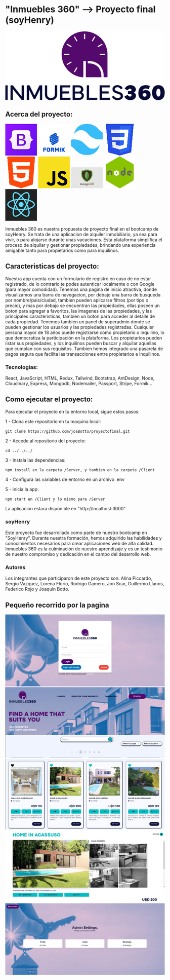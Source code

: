 # "Inmuebles 360" --> Proyecto final (soyHenry)

![Alt text](Client/src/assets/img/logo.png)

## Acerca del proyecto:

![Alt text](Client/src/assets/Readme/bootstrap.png)
![Alt text](Client/src/assets/Readme/formik.png)
![Alt text](Client/src/assets/Readme/tail.png)
![Alt text](Client/src/assets/Readme/CSS.png)
![Alt text](Client/src/assets/Readme/HTML.png)
![Alt text](Client/src/assets/Readme/JS.png)
![Alt text](Client/src/assets/Readme/mongodb.png)
![Alt text](Client/src/assets/Readme/node.png)
![Alt text](Client/src/assets/Readme/react.png)

Inmuebles 360 es nuestra propuesta de proyecto final en el bootcamp de soyHenry. Se trata de una aplicacion de alquiler inmobiliario, ya sea para vivir, o para alojarse durante unas vacaciones. Esta plataforma simplifica el proceso de alquilar y gestionar propiedades, brindando una experiencia amigable tanto para propietarios como para inquilinos.

## Caracteristicas del proyecto:

Nuestra app cuenta con un formulario de registro en caso de no estar registrado, de lo contrario te podes autenticar localmente o con Google (para mayor comodidad). Tenemos una pagina de inicio atractiva, donde visualizamos una barra de navegacion, por debajo una barra de busqueda por nombre/pais/ciudad, tambien pueden aplicarse filtros (por tipo o precio), y mas por debajo se encuentran las propiedades, ellas poseen un boton para agregar a favoritos, las imagenes de las propiedades, y las principales caracteristicas, tambien un boton para acceder al detalle de cada propiedad.
Tenemos tambien un panel de superadmin donde se pueden gestionar los usuarios y las propiedades registradas.
Cualquier persona mayor de 18 años puede registrarse como propietario o inquilino, lo que democratiza la participación en la plataforma. Los propietarios pueden listar sus propiedades, y los inquilinos pueden buscar y alquilar aquellas que cumplan con sus requisitos. Tambien hemos integrado una pasarela de pagos segura que facilita las transacciones entre propietarios e inquilinos.

### Tecnologias:

React, JavaScript, HTML, Redux, Tailwind, Bootstrap, AntDesign, Node, Cloudinary, Express, Mongodb, Nodemailer, Passport, Stripe, Formik...

## Como ejecutar el proyecto:

Para ejecutar el proyecto en tu entorno local, sigue estos pasos:

1 - Clona este repositorio en tu maquina local:

```git
git clone https://github.com/joaBotto/proyectofinal.git
```

2 - Accede al repositorio del proyecto:

```git
cd ../../../
```

3 - Instala las dependencias:

```git
npm install en la carpeta /Server, y tambien en la carpeta /Client
```

4 - Configura las variables de entorno en un archivo .env

5 - Inicia la app:

```git
npm start en /Client y lo mismo para /Server
```

La aplicacion estara disponible en "http://localhost:3000"

### soyHenry

Este proyecto fue desarrollado como parte de nuestro bootcamp en "SoyHenry". Durante nuestra formación, hemos adquirido las habilidades y conocimientos necesarios para crear aplicaciones web de alta calidad. Inmuebles 360 es la culminación de nuestro aprendizaje y es un testimonio de nuestro compromiso y dedicación en el campo del desarrollo web.

### Autores

Los integrantes que participaron de este proyecto son: Alina Piccardo, Sergio Vazquez, Lorena Florio, Rodrigo Gamero, Jon Scar, Guillermo Llanos, Federico Rojo y Joaquin Botto.

## Pequeño recorrido por la pagina

![Alt text](/Client/src/assets/Readme/login.png)
![Alt text](/Client/src/assets/Readme/home.png)
![Alt text](/Client/src/assets/Readme/properties.png)
![Alt text](/Client/src/assets/Readme/detail.png)
![Alt text](/Client/src/assets/Readme/admin.png)

